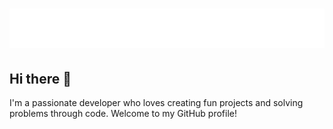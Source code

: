 <h1 align="center">
  <img src="https://raw.githubusercontent.com/ziyadhammad/ziyadhammad/main/name.svg" alt="Ziyad Hammad" />
</h1>

## Hi there 👋
I'm a passionate developer who loves creating fun projects and solving problems through code. Welcome to my GitHub profile!